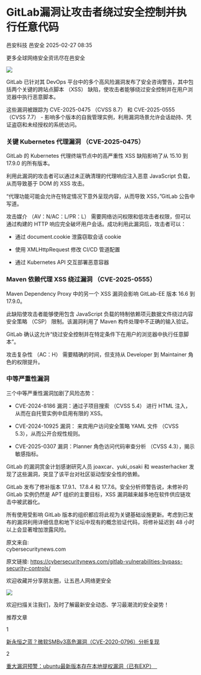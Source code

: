 #  GitLab漏洞让攻击者绕过安全控制并执行任意代码   
邑安科技  邑安全   2025-02-27 08:35  
  
更多全球网络安全资讯尽在邑安全  
  
![](https://mmbiz.qpic.cn/mmbiz_png/1N39PtINn8uG8iboql72V37wncP4M0cMDothkgdEHDy6DnhIoWsWgiajCbbGLAfEyxyCBCjMOR5wucj6OhHDt39g/640?wx_fmt=png&from=appmsg "")  
  
GitLab 已针对其 DevOps 平台中的多个高风险漏洞发布了安全咨询警告，其中包括两个关键的跨站点脚本 （XSS） 缺陷，使攻击者能够绕过安全控制并在用户浏览器中执行恶意脚本。  
  
这些漏洞被跟踪为 CVE-2025-0475 （CVSS 8.7） 和 CVE-2025-0555 （CVSS 7.7） - 影响多个版本的自我管理实例，利用漏洞场景允许会话劫持、凭证盗窃和未经授权的系统访问。  
### 关键 Kubernetes 代理漏洞 （CVE-2025-0475）  
  
GitLab 的 Kubernetes 代理终端节点中的高严重性 XSS 缺陷影响了从 15.10 到 17.9.0 的所有版本。  
  
利用此漏洞的攻击者可以通过未正确清理的代理响应注入恶意 JavaScript 负载，从而导致基于 DOM 的 XSS 攻击。  
  
“代理功能可能会允许在特定情况下意外呈现内容，从而导致 XSS，”GitLab 公告中写道。  
  
攻击媒介 （AV：N/AC：L/PR：L） 需要网络访问权限和低攻击者权限，但可以通过构建的 HTTP 响应完全破坏用户会话。成功利用此漏洞后，攻击者可以：  
- 通过 document.cookie 泄露窃取会话 cookie  
  
- 使用 XMLHttpRequest 修改 CI/CD 管道配置  
  
- 通过 Kubernetes API 交互部署恶意容器  
  
### Maven 依赖代理 XSS 绕过漏洞 （CVE-2025-0555）  
  
Maven Dependency Proxy 中的另一个 XSS 漏洞会影响 GitLab-EE 版本 16.6 到 17.9.0。  
  
此缺陷使攻击者能够使用包含 JavaScript 负载的特制依赖项元数据文件绕过内容安全策略 （CSP） 限制。该漏洞利用了 Maven 构件处理中不正确的输入验证。  
  
GitLab 确认这允许“绕过安全控制并在特定条件下在用户的浏览器中执行任意脚本”。  
  
攻击复杂性 （AC：H） 需要精确的时间，但支持从 Developer 到 Maintainer 角色的权限提升。  
###   
### 中等严重性漏洞  
  
三个中等严重性漏洞加剧了风险态势：  
- CVE-2024-8186 漏洞：通过子项目搜索 （CVSS 5.4） 进行 HTML 注入，从而在自托管实例中启用有限的 XSS。  
  
- CVE-2024-10925 漏洞： 来宾用户访问安全策略 YAML 文件 （CVSS 5.3），从而公开合规性规则。  
  
- CVE-2025-0307 漏洞：Planner 角色访问代码审查分析 （CVSS 4.3），揭示敏感指标。  
  
GitLab 的漏洞赏金计划感谢研究人员 joaxcar、yuki_osaki 和 weasterhacker 发现了这些漏洞，突显了该平台对社区驱动型安全性的依赖。  
  
GitLab 发布了修补版本 17.9.1、17.8.4 和 17.7.6。安全分析师警告说，未修补的 GitLab 实例仍然是 APT 组织的主要目标，XSS 漏洞越来越多地在软件供应链攻击中被武器化。  
  
所有使用受影响 GitLab 版本的组织都应将此视为关键基础设施更新。考虑到已发布的漏洞利用详细信息和地下论坛中现有的概念验证代码，将修补延迟到 48 小时以上会显著增加泄露风险。  
  
原文来自:   
cybersecuritynews.com  
  
原文链接: https://cybersecuritynews.com/gitlab-vulnerabilities-bypass-security-controls/  
  
欢迎收藏并分享朋友圈，让五邑人网络更安全  
  
![](https://mmbiz.qpic.cn/mmbiz_jpg/1N39PtINn8tD9ic928O6vIrMg4fuib48e1TsRj9K9Cz7RZBD2jjVZcKm1N4QrZ4bwBKZic5crOdItOcdDicPd3yBSg/640?wx_fmt=jpeg "")  
  
欢迎扫描关注我们，及时了解最新安全动态、学习最潮流的安全姿势！  
  
推荐文章  
  
1  
  
[新永恒之蓝？微软SMBv3高危漏洞（CVE-2020-0796）分析复现](http://mp.weixin.qq.com/s?__biz=MzUyMzczNzUyNQ==&mid=2247488913&idx=1&sn=acbf595a4a80dcaba647c7a32fe5e06b&chksm=fa39554bcd4edc5dc90019f33746404ab7593dd9d90109b1076a4a73f2be0cb6fa90e8743b50&scene=21#wechat_redirect)  
  
  
2  
  
[重大漏洞预警：ubuntu最新版本存在本地提权漏洞（已有EXP）　](http://mp.weixin.qq.com/s?__biz=MzUyMzczNzUyNQ==&mid=2247483652&idx=1&sn=b2f2ec90db499e23cfa252e9ee743265&chksm=fa3941decd4ec8c83a268c3480c354a621d515262bcbb5f35e1a2dde8c828bdc7b9011cb5072&scene=21#wechat_redirect)  
  
  
  
  
  
